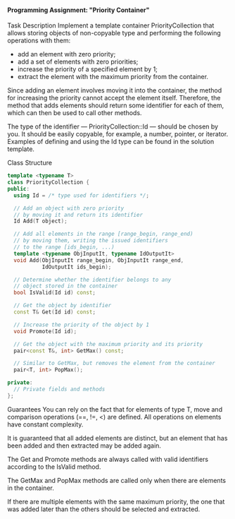 #### Programming Assignment: "Priority Container"

Task Description
Implement a template container PriorityCollection that allows storing objects of non-copyable type and performing the following operations with them:

- add an element with zero priority;
- add a set of elements with zero priorities;
- increase the priority of a specified element by 1;
- extract the element with the maximum priority from the container.

Since adding an element involves moving it into the container, the method for increasing the priority cannot accept the element itself. Therefore, the method that adds elements should return some identifier for each of them, which can then be used to call other methods.

The type of the identifier — PriorityCollection::Id — should be chosen by you. It should be easily copyable, for example, a number, pointer, or iterator. Examples of defining and using the Id type can be found in the solution template.

Class Structure
```cpp
template <typename T>
class PriorityCollection {
public:
  using Id = /* type used for identifiers */;

  // Add an object with zero priority
  // by moving it and return its identifier
  Id Add(T object);

  // Add all elements in the range [range_begin, range_end)
  // by moving them, writing the issued identifiers
  // to the range [ids_begin, ...)
  template <typename ObjInputIt, typename IdOutputIt>
  void Add(ObjInputIt range_begin, ObjInputIt range_end,
           IdOutputIt ids_begin);

  // Determine whether the identifier belongs to any
  // object stored in the container
  bool IsValid(Id id) const;

  // Get the object by identifier
  const T& Get(Id id) const;

  // Increase the priority of the object by 1
  void Promote(Id id);

  // Get the object with the maximum priority and its priority
  pair<const T&, int> GetMax() const;

  // Similar to GetMax, but removes the element from the container
  pair<T, int> PopMax();

private:
  // Private fields and methods
};
```

Guarantees
You can rely on the fact that for elements of type T, move and comparison operations (==, !=, <) are defined. All operations on elements have constant complexity.

It is guaranteed that all added elements are distinct, but an element that has been added and then extracted may be added again.

The Get and Promote methods are always called with valid identifiers according to the IsValid method.

The GetMax and PopMax methods are called only when there are elements in the container.

If there are multiple elements with the same maximum priority, the one that was added later than the others should be selected and extracted.